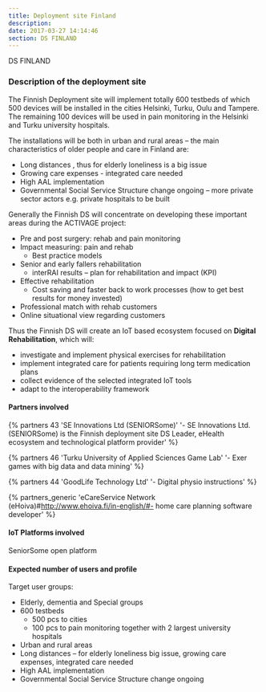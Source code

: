 ```yaml
---
title: Deployment site Finland
description: 
date: 2017-03-27 14:14:46
section: DS FINLAND
---
```

<div class="ds-header" 
		style="background-position: 0px 0px; background-image: url('/images/deployment-sites/cities/header/FINLAND_IoT.jpg')">
 <span>DS FINLAND</span>
</div>

### Description of the deployment site

The Finnish Deployment site will implement totally 600 testbeds of which 500 devices will be installed in the cities Helsinki, Turku, Oulu and Tampere. The remaining 100 devices will be used in pain monitoring in the Helsinki and Turku university hospitals.

The installations will be both in urban and rural areas – the main characteristics of older people and care in Finland are:

*	Long distances , thus  for elderly loneliness is a big issue
*	Growing care expenses - integrated care needed
*	High AAL implementation 
*	Governmental Social Service Structure change ongoing – more private sector actors e.g. private hospitals to be built

Generally the Finnish DS will concentrate on developing these important areas during the ACTIVAGE project:

*	Pre and post surgery: rehab and pain monitoring
*	Impact measuring: pain and rehab
    * Best practice models
*	Senior and early fallers rehabilitation
    *	interRAI results – plan for rehabilitation and impact (KPI)
*	Effective rehabilitation
    *	Cost saving and faster back to work processes (how to get best results for money invested)
*	Professional match with rehab customers 
*	Online situational view regarding customers


Thus the Finnish DS will create an IoT based ecosystem focused on **Digital Rehabilitation**, which will:

*	investigate and implement physical exercises for rehabilitation
*	implement integrated care for patients requiring long term medication plans
*	collect evidence of the selected integrated IoT tools
*	adapt to the interoperability framework

#### Partners involved 

{% partners 43 'SE Innovations Ltd (SENIORSome)' '- SE Innovations Ltd. (SENIORSome) is the Finnish deployment site DS Leader, eHealth ecosystem and technological platform provider' %}

{% partners 46 'Turku University of Applied Sciences Game Lab' '- Exer games with big data and data mining' %}

{% partners 44 'GoodLife Technology Ltd' '- Digital physio instructions' %}

{% partners_generic 'eCareService Network (eHoiva)#http://www.ehoiva.fi/in-english/#- home care planning software developer' %}

#### IoT Platforms involved

SeniorSome open platform

#### Expected number of users and profile 

Target user groups:

* Elderly, dementia and Special groups
* 600 testbeds
    *	500 pcs to cities
    * 100 pcs to pain monitoring together with 2 largest university hospitals
* Urban and rural areas
* Long distances – for elderly loneliness big issue, growing care expenses, integrated care needed
* High AAL implementation
* Governmental Social Service Structure change ongoing